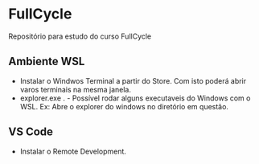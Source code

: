 # FullCycle
Repositório para estudo do curso FullCycle


## Ambiente WSL
  * Instalar o Windwos Terminal a partir do Store. Com isto poderá abrir varos terminais na mesma janela. 
  * explorer.exe . - Possível rodar alguns executaveis do Windows com o WSL. Ex: Abre o explorer do windows no diretório em questão.

## VS Code
  * Instalar o Remote Development.
